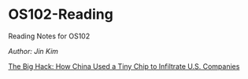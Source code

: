# OS102-Reading
Reading Notes for OS102
  
*Author: Jin Kim*
  
[The Big Hack: How China Used a Tiny Chip to Infiltrate U.S. Companies](./Readings/Reading1.md)
